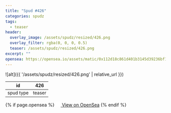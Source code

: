 ```yaml
---
title: "Spud #426"
categories: spudz
tags:
  - teaser
header:
  overlay_image: /assets/spudz/resized/426.png
  overlay_filter: rgba(0, 0, 0, 0.5)
  teaser: /assets/spudz/resized/426.png
excerpt: ""
opensea: https://opensea.io/assets/matic/0x112d18c861d401b3145d39236bf149f01e18beed/426
---
```

![alt]({{ '/assets/spudz/resized/426.png' | relative_url }})

| id | 426 |
|-|-|
| spud type | teaser |

{% if page.opensea %}
<a href="{{page.opensea}}" class="btn btn--info" onclick="window.open(this.href, '_blank'); return false;"><img src="/assets/images/opensea.svg" width="16px"><span>  View on OpenSea</span></a>
{% endif %}
